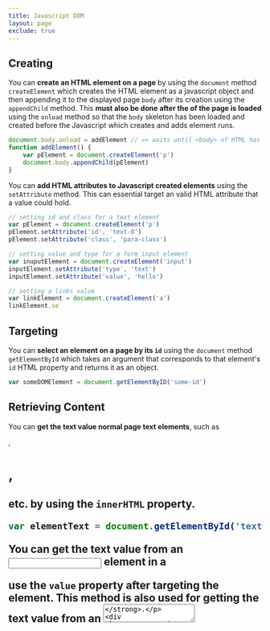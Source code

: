 ```yaml
---
title: Javascript DOM
layout: page
exclude: true
---
```


## Creating

You can **create an HTML element on a page** by using the `document` method `createElement` which creates the HTML element as a javascript object and then appending it to the displayed page `body` after its creation using the `appendChild` method. This **must also be done after the <body> of the page is loaded** using the `onload` method so that the `body` skeleton has been loaded and created before the Javascript which creates and adds element runs. 
```js
document.body.onload = addElement // => waits until <body> of HTML has loaded
function addElement() {
	var pElement = document.createElement('p')
	document.body.appendChild(pElement)
}
```

You can **add HTML attributes to Javascript created elements** using the `setAttribute` method. This can essential target an valid HTML attribute that a value could hold.
```js
// setting id and class for a text element
var pElement = document.createElement('p')
pElement.setAttribute('id', 'text-0')
pElement.setAttribute('class', 'para-class')

// setting value and type for a form input element
var inuputElement = document.createElement('input')
inputElement.setAttribute('type', 'text')
inputElement.setAttribute('value', 'hello')

// setting a links value
var linkElement = document.createElement('a')
linkElement.se
```

## Targeting

You can **select an element on a page by its `id`** using the `document` method `getElementById` which takes an argument that corresponds to that element's `id` HTML property and returns it as an object.
```js
var someDOMElement = document.getElementByID('some-id')
```

## Retrieving Content

You can **get the text value normal page text elements**, such as <p>, <h1>, <h2> etc. by using the `innerHTML` property.
```js
var elementText = document.getElementById('text-id').innerHTML
```

You can **get the text value from an <input> element in a <form>** use the `value` property after targeting the element. This method is also used for **getting the text value from an <textarea>**.
```js
var inputElementText = document.getElementById('some-id').value
```

<!--stackedit_data:
eyJoaXN0b3J5IjpbLTE3NTczNTE1NDcsLTE1ODU1MTQ2NDcsMz
Q2MjE0Mzk2XX0=
-->
